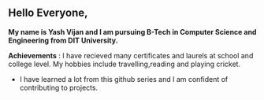 ## Hello Everyone,
**My name is Yash Vijan and I am pursuing B-Tech in Computer Science and Engineering from DIT University.**

**Achievements** : I have recieved many certificates and laurels at school and college level.
My hobbies include travelling,reading and playing cricket. 
* I have learned a lot from this github series and I am confident of contributing to projects.
